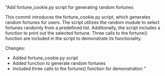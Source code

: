 "Add fortune_cookie.py script for generating random fortunes

This commit introduces the fortune_cookie.py script, which generates random fortunes for users. The script utilizes the random module to select fortunes randomly from a predefined list. Additionally, the script includes a function to print out the selected fortune. Three calls to the fortune() function are included in the script to demonstrate its functionality.

Changes:
- Added fortune_cookie.py script
- Added function to generate random fortunes
- Included three calls to the fortune() function for demonstration
" 
